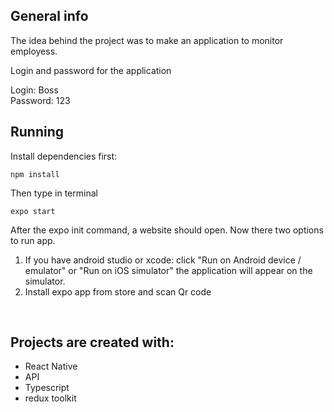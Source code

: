 ## General info

The idea behind the project was to make an application to monitor employess.

Login and password for the application

Login: Boss
</br>
Password: 123

## Running

Install dependencies first:

```shell script
npm install
```

Then type in terminal

```shell script
expo start
```

After the expo init command, a website should open.
Now there two options to run app.

1. If you have android studio or xcode: click "Run on Android device / emulator" or "Run on iOS simulator" the application will appear on the simulator.
2. Install expo app from store and scan Qr code

<br>

## Projects are created with:

- React Native
- API
- Typescript
- redux toolkit
